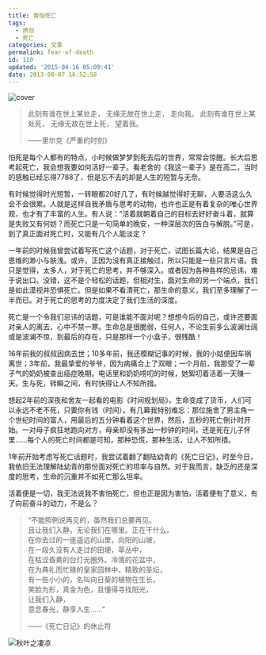```yaml
---
title: 害怕死亡
tags:
  - 原创
  - 死亡
categories: 文章
permalink: fear-of-death
id: 110
updated: '2015-04-16 05:09:41'
date: 2013-08-07 16:52:58
---
```


![cover](https://cat.yufan.me/cats/20130807085219.jpg)

> 此刻有谁在世上某处走， 无缘无故在世上走， 走向我。
此刻有谁在世上某处死， 无缘无故在世上死， 望着我。
>
>——里尔克《严重的时刻》

<!--more-->

怕死是每个人都有的特点，小时候做梦梦到死去后的世界，常常会惊醒。长大后思考起死亡，我会想我要如何活好一辈子。看老舍的《我这一辈子》是在高二，当时的感触已经忘得7788了，但是忘不去的却是人生的短暂与无奈。

有时候觉得时光短暂，一转眼都20好几了，有时候越觉得好无聊，人要活这么久会不会很累。人就是这样自我矛盾与思考的动物，也许也正是有着复杂的唯心世界观，也才有了丰富的人生。有人说：“活着就朝着自己的目标去好好奋斗着，就算是失败又有何妨？而死亡只是一句简单的晚安，一种深层次的告白与解脱。”可是，到了真正面对死亡时，又能有几个人能淡定？

一年前的时候我曾尝试着写死亡这个话题，对于死亡，试图长篇大论，结果是自己思维的渺小与肤浅。或许，正因为没有真正接触过，所以只能是一些只言片语。我只是觉得，太多人，对于死亡的思考，并不够深入。或者因为各种各样的忌讳，难于说出口。没错，这不是个轻松的话题，但相对生，面对生命的另一个端点，我们是如此漠视并恐惧死亡。但是如果不看清死亡，那生命的意义，我们至多理解了一半而已。对于死亡的思考的力度决定了我们生活的深度。

死亡是一个令我们忌讳的话题，可是谁能不面对呢？想想今后的自己，或许还要面对亲人的离去，心中不禁一寒。生命总是很脆弱，任何人，不论生前多么波澜壮阔或是波澜不惊，到最后的存在，只是那样一个小盒子，很残酷！

16年前我的叔叔因病去世；10多年前，我还模糊记事的时候，我的小姑便因车祸离世；3年前，我最挚爱的爷爷，因为病痛合上了双眼；一个月前，我那受了一辈子气的奶奶被查出癌症晚期。电话里和奶奶唠叨的时候，她絮叨着活着一天赚一天。生与死，转瞬之间，有时快得让人不知所措。

想起2年前的深夜和舍友一起看的电影《时间规划局》，生命变成了货币，人们可以永远不老不死，只要你有钱（时间）。有几幕我特别难忘：那位施舍了男主角一个世纪时间的富人，用最后的五分钟看着这个世界，然后，五秒的死亡倒计时开始。一对母子疯狂地跑向对方，母亲却没有多出一秒钟的时间，还是死在儿子怀里……每个人的死亡时间都是可知，那种恐慌，那种生活，让人不知所措。

1年前开始考虑写死亡话题时，我尝试着翻了翻陆幼青的《死亡日记》，时至今日，我依旧无法理解陆幼青的那份面对死亡的坦率与自然。对于我而言，缺乏的还是深度的思考，生命的沉重并不如死亡那么坦率。

活着便是一切，我无法说我不害怕死亡，但也正是因为害怕，活着便有了意义，有了向前奋斗的动力，不是么？

>“不能照例说再见的，虽然我们总要再见。  
>且让我们入静，无论我们在哪里。正在干什么。  
>在你去过的一座遥远的山里，向阳的山坡，  
>在一段久没有人走过的田埂，草丛中，  
>在枯涩昏黄的台灯光圈外。冷落的花盆中，  
>在为典礼而忙碌的皇家园林中，精致的圣坛，  
>有一些小小的，名叫向日葵的植物在生长，  
>笑脸为形，真金为色，且懂得寻找阳光，  
>让我们入静，  
>意念春光，静享人生……”
>
>——《死亡日记》的休止符

![秋叶之凄凉](https://cat.yufan.me/cats/20130807085218.jpg)
